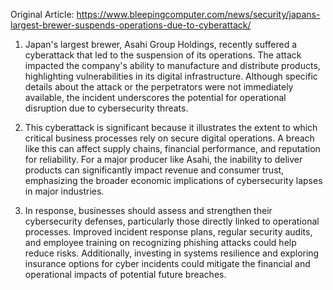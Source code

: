 Original Article: https://www.bleepingcomputer.com/news/security/japans-largest-brewer-suspends-operations-due-to-cyberattack/

1) Japan's largest brewer, Asahi Group Holdings, recently suffered a cyberattack that led to the suspension of its operations. The attack impacted the company's ability to manufacture and distribute products, highlighting vulnerabilities in its digital infrastructure. Although specific details about the attack or the perpetrators were not immediately available, the incident underscores the potential for operational disruption due to cybersecurity threats.

2) This cyberattack is significant because it illustrates the extent to which critical business processes rely on secure digital operations. A breach like this can affect supply chains, financial performance, and reputation for reliability. For a major producer like Asahi, the inability to deliver products can significantly impact revenue and consumer trust, emphasizing the broader economic implications of cybersecurity lapses in major industries.

3) In response, businesses should assess and strengthen their cybersecurity defenses, particularly those directly linked to operational processes. Improved incident response plans, regular security audits, and employee training on recognizing phishing attacks could help reduce risks. Additionally, investing in systems resilience and exploring insurance options for cyber incidents could mitigate the financial and operational impacts of potential future breaches.